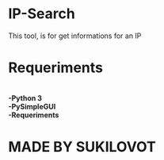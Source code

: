 # IP-Search
This tool, is for get informations for an IP
# Requeriments
<strong>
<br>-Python 3
<br>-PySimpleGUI
<br>-Requeriments
</strong>
<br>

# MADE BY SUKILOVOT
